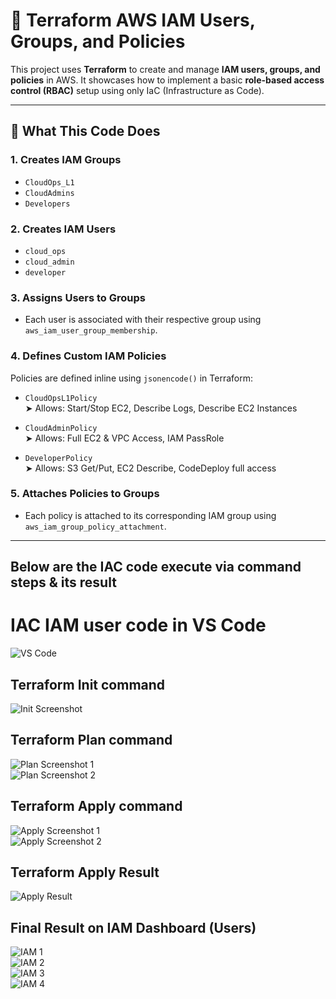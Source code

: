 # 🚀 Terraform AWS IAM Users, Groups, and Policies

This project uses **Terraform** to create and manage **IAM users, groups, and policies** in AWS. It showcases how to implement a basic **role-based access control (RBAC)** setup using only IaC (Infrastructure as Code).

---

## 🔧 What This Code Does

### 1. **Creates IAM Groups**
- `CloudOps_L1`
- `CloudAdmins`
- `Developers`


### 2. **Creates IAM Users**
- `cloud_ops`
- `cloud_admin`
- `developer`

### 3. **Assigns Users to Groups**
- Each user is associated with their respective group using `aws_iam_user_group_membership`.

### 4. **Defines Custom IAM Policies**
Policies are defined inline using `jsonencode()` in Terraform:

- `CloudOpsL1Policy`  
  ➤ Allows: Start/Stop EC2, Describe Logs, Describe EC2 Instances

- `CloudAdminPolicy`  
  ➤ Allows: Full EC2 & VPC Access, IAM PassRole

- `DeveloperPolicy`  
  ➤ Allows: S3 Get/Put, EC2 Describe, CodeDeploy full access

### 5. **Attaches Policies to Groups**
- Each policy is attached to its corresponding IAM group using `aws_iam_group_policy_attachment`.

---

## Below are the IAC code execute via command steps & its result


# IAC IAM user code in VS Code  
![VS Code](images/IAC-vs-code.png)

## Terraform Init command    
![Init Screenshot](images/Terraform-init.png)

## Terraform Plan command   
![Plan Screenshot 1](images/Terraform-plan-1.png)  
![Plan Screenshot 2](images/Terraform-plan-2.png)

## Terraform Apply command    
![Apply Screenshot 1](images/Terraform-apply-1.png)  
![Apply Screenshot 2](images/Terraform-apply-2.png)

## Terraform Apply Result    
![Apply Result](images/Terraform-apply-result.png)

## Final Result on IAM Dashboard (Users)  
![IAM 1](images/iam-dashboard-1.png)  
![IAM 2](images/iam-dashboard-2.png)  
![IAM 3](images/iam-dashboard-3.png)  
![IAM 4](images/iam-dashboard-4.png)















